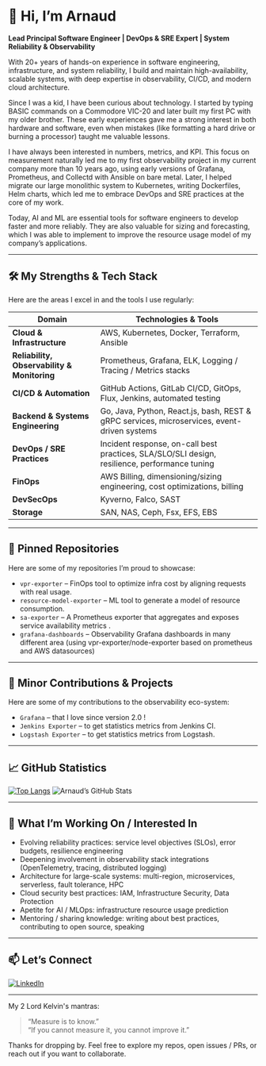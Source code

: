 # 👋 Hi, I’m Arnaud

**Lead Principal Software Engineer | DevOps & SRE Expert | System Reliability & Observability**

With 20+ years of hands-on experience in software engineering, infrastructure, and system reliability, I build and maintain high-availability, scalable systems, with deep expertise in observability, CI/CD, and modern cloud architecture.
 
 Since I was a kid, I have been curious about technology. 
I started by typing BASIC commands on a Commodore VIC-20 and later built my first PC with my older brother. These early experiences gave me a strong interest in both hardware and software, even when mistakes (like formatting a hard drive or burning a processor) taught me valuable lessons. 

 I have always been interested in numbers, metrics, and KPI. This focus on measurement naturally led me to my first observability project in my current company more than 10 years ago, using early versions of Grafana, Prometheus, and Collectd with Ansible on bare metal. Later, I helped migrate our large monolithic system to Kubernetes, writing Dockerfiles, Helm charts, which led me to embrace DevOps and SRE practices at the core of my work.

Today, AI and ML are essential tools for software engineers to develop faster and more reliably. They are also valuable for sizing and forecasting, which I was able to implement to improve the resource usage model of my company’s applications.

---

## 🛠 My Strengths & Tech Stack

Here are the areas I excel in and the tools I use regularly:

| Domain | Technologies & Tools |
|---|---|
| **Cloud & Infrastructure** | AWS, Kubernetes, Docker, Terraform, Ansible |
| **Reliability, Observability & Monitoring** | Prometheus, Grafana, ELK, Logging / Tracing / Metrics stacks |
| **CI/CD & Automation** | GitHub Actions, GitLab CI/CD, GitOps, Flux, Jenkins, automated testing |
| **Backend & Systems Engineering** | Go, Java, Python, React.js, bash, REST & gRPC services, microservices, event-driven systems |
| **DevOps / SRE Practices** | Incident response, on-call best practices, SLA/SLO/SLI design, resilience, performance tuning |
| **FinOps** | AWS Billing, dimensioning/sizing engineering, cost optimizations, billing |
| **DevSecOps** | Kyverno, Falco, SAST |
| **Storage** | SAN, NAS, Ceph, Fsx, EFS, EBS |

---

## 📌 Pinned Repositories

Here are some of my repositories I’m proud to showcase:

- `vpr-exporter` – FinOps tool to optimize infra cost by aligning requests with real usage.
- `resource-model-exporter` – ML tool to generate a model of resource consumption.
- `sa-exporter` – A Prometheus exporter that aggregates and exposes service availability metrics .
- `grafana-dashboards` – Observability Grafana dashboards in many different area (using vpr-exporter/node-exporter based on prometheus and AWS datasources) 

---

## 🌟 Minor Contributions & Projects

Here are some of my contributions to the observability eco-system:

- `Grafana` – that I love since version 2.0 !  
- `Jenkins Exporter` – to get statistics metrics from Jenkins CI.  
- `Logstash Exporter` – to get statistics metrics from Logstash.  

---

## 📈 GitHub Statistics

[![Top Langs](https://github-readme-stats.vercel.app/api/top-langs/?username=arnaudlemaignen&layout=compact&theme=dark)](https://github.com/arnaudlemaignen)
![Arnaud’s GitHub Stats](https://github-readme-stats.vercel.app/api?username=arnaudlemaignen&show_icons=true&theme=radical)

---

## 🔭 What I’m Working On / Interested In

- Evolving reliability practices: service level objectives (SLOs), error budgets, resilience engineering
- Deepening involvement in observability stack integrations (OpenTelemetry, tracing, distributed logging)
- Architecture for large-scale systems: multi-region, microservices, serverless, fault tolerance, HPC
- Cloud security best practices: IAM, Infrastructure Security, Data Protection
- Apetite for AI / MLOps: infrastructure resource usage prediction
- Mentoring / sharing knowledge: writing about best practices, contributing to open source, speaking


---

## 📫 Let’s Connect
[![LinkedIn](https://custom-icon-badges.demolab.com/badge/LinkedIn-0A66C2?logo=linkedin-white&logoColor=fff)](https://www.linkedin.com/in/arnaud-lemaignen-7abb8523b/)

---

My 2 Lord Kelvin's mantras:
> “Measure is to know.”  
 > “If you cannot measure it, you cannot improve it.”  

Thanks for dropping by. Feel free to explore my repos, open issues / PRs, or reach out if you want to collaborate.
